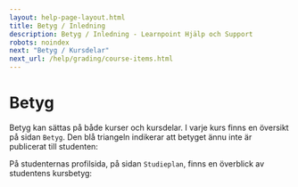 ```yaml
---
layout: help-page-layout.html
title: Betyg / Inledning
description: Betyg / Inledning - Learnpoint Hjälp och Support
robots: noindex
next: "Betyg / Kursdelar"
next_url: /help/grading/course-items.html
---
```


# Betyg

<!-- only-in-swedish.html -->

Betyg kan sättas på både kurser och kursdelar. I varje kurs finns en översikt på sidan `Betyg`. Den blå triangeln indikerar att betyget ännu inte är publicerat till studenten:

<!-- desktop-screenshot.html, { src: "_assets/gradebook.png", alt: "Betygssidan", theme: "light" } -->


På studenternas profilsida, på sidan `Studieplan`, finns en överblick av studentens kursbetyg:

<!-- desktop-screenshot.html, { src: "_assets/student-grades.png", alt: "Studentens studieplan", theme: "light" } -->